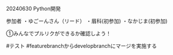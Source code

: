 20240630 Python開発

参加者
・ゆごーんさん（リード）
・眉科(初参加)
・なかじま(初参加)

①みんなでプルリクができるか確認しよう！

#テスト
#featurebranchからdevelopbranchにマージを実施する